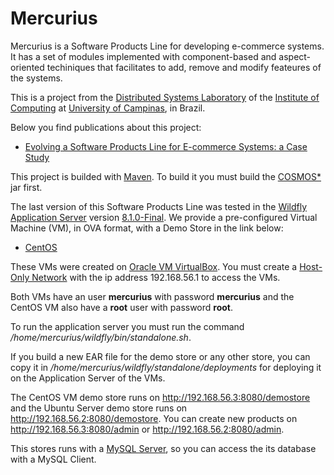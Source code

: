 # Mercurius
Mercurius is a Software Products Line for developing e-commerce systems. It has a set of modules implemented with component-based and aspect-oriented techiniques that facilitates to add, remove and modify feateures of the systems.

This is a project from the [Distributed Systems Laboratory](http://www.lsd.ic.unicamp.br/) of the [Institute of Computing](http://ic.unicamp.br/) at [University of Campinas](http://www.unicamp.br/), in Brazil.

Below you find publications about this project:
* [Evolving a Software Products Line for E-commerce Systems: a Case Study](http://dl.acm.org/citation.cfm?id=2797460)

This project is builded with [Maven](https://maven.apache.org/). To build it you must build the [COSMOS*](https://github.com/raphaelazzolini/cosmos) jar first.

The last version of this Software Products Line was tested in the [Wildfly Application Server](http://wildfly.org/) version [8.1.0-Final](http://download.jboss.org/wildfly/8.1.0.Final/wildfly-8.1.0.Final.zip). We provide a pre-configured Virtual Machine (VM), in OVA format, with a Demo Store in the link below:
* [CentOS](https://drive.google.com/file/d/0B_amipaKDpCjSXRVcmhRcFdWRjQ/view?usp=sharing)

These VMs were created on [Oracle VM VirtualBox](https://www.virtualbox.org/). You must create a [Host-Only Network](https://www.virtualbox.org/manual/ch06.html#network_hostonly) with the ip address 192.168.56.1 to access the VMs.

Both VMs have an user **mercurius** with password **mercurius** and the CentOS VM also have a **root** user with password **root**.

To run the application server you must run the command */home/mercurius/wildfly/bin/standalone.sh*.

If you build a new EAR file for the demo store or any other store, you can copy it in */home/mercurius/wildfly/standalone/deployments* for deploying it on the Application Server of the VMs.

The CentOS VM demo store runs on http://192.168.56.3:8080/demostore and the Ubuntu Server demo store runs on http://192.168.56.2:8080/demostore. You can create new products on http://192.168.56.3:8080/admin or http://192.168.56.2:8080/admin.

This stores runs with a [MySQL Server](https://www.mysql.com/), so you can access the its database with a MySQL Client.

